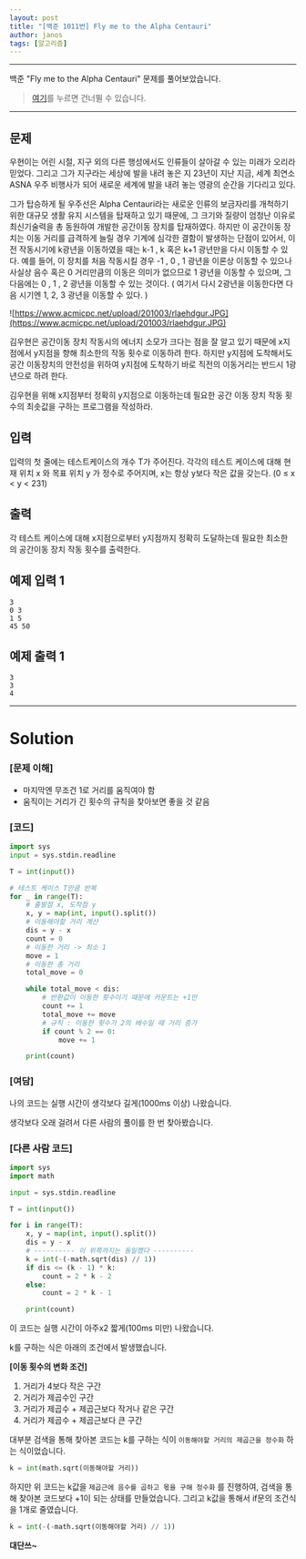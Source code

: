 ```yaml
---
layout: post
title: "[백준 1011번] Fly me to the Alpha Centauri"
author: janos
tags: [알고리즘]
---
```


---

백준 "Fly me to the Alpha Centauri" 문제를 풀어보았습니다.

> [여기](#solution)를 누르면 건너뛸 수 있습니다.

---

## 문제

우현이는 어린 시절, 지구 외의 다른 행성에서도 인류들이 살아갈 수 있는 미래가 오리라 믿었다. 그리고 그가 지구라는 세상에 발을 내려 놓은 지 23년이 지난 지금, 세계 최연소 ASNA 우주 비행사가 되어 새로운 세계에 발을 내려 놓는 영광의 순간을 기다리고 있다.

그가 탑승하게 될 우주선은 Alpha Centauri라는 새로운 인류의 보금자리를 개척하기 위한 대규모 생활 유지 시스템을 탑재하고 있기 때문에, 그 크기와 질량이 엄청난 이유로 최신기술력을 총 동원하여 개발한 공간이동 장치를 탑재하였다. 하지만 이 공간이동 장치는 이동 거리를 급격하게 늘릴 경우 기계에 심각한 결함이 발생하는 단점이 있어서, 이전 작동시기에 k광년을 이동하였을 때는 k-1 , k 혹은 k+1 광년만을 다시 이동할 수 있다. 예를 들어, 이 장치를 처음 작동시킬 경우 -1 , 0 , 1 광년을 이론상 이동할 수 있으나 사실상 음수 혹은 0 거리만큼의 이동은 의미가 없으므로 1 광년을 이동할 수 있으며, 그 다음에는 0 , 1 , 2 광년을 이동할 수 있는 것이다. ( 여기서 다시 2광년을 이동한다면 다음 시기엔 1, 2, 3 광년을 이동할 수 있다. )

![https://www.acmicpc.net/upload/201003/rlaehdgur.JPG](https://www.acmicpc.net/upload/201003/rlaehdgur.JPG)

김우현은 공간이동 장치 작동시의 에너지 소모가 크다는 점을 잘 알고 있기 때문에 x지점에서 y지점을 향해 최소한의 작동 횟수로 이동하려 한다. 하지만 y지점에 도착해서도 공간 이동장치의 안전성을 위하여 y지점에 도착하기 바로 직전의 이동거리는 반드시 1광년으로 하려 한다.

김우현을 위해 x지점부터 정확히 y지점으로 이동하는데 필요한 공간 이동 장치 작동 횟수의 최솟값을 구하는 프로그램을 작성하라.

## 입력

입력의 첫 줄에는 테스트케이스의 개수 T가 주어진다. 각각의 테스트 케이스에 대해 현재 위치 x 와 목표 위치 y 가 정수로 주어지며, x는 항상 y보다 작은 값을 갖는다. (0 ≤ x < y < 231)

## 출력

각 테스트 케이스에 대해 x지점으로부터 y지점까지 정확히 도달하는데 필요한 최소한의 공간이동 장치 작동 횟수를 출력한다.

## 예제 입력 1

```
3
0 3
1 5
45 50

```

## 예제 출력 1

```
3
3
4
```

---

# Solution

### [문제 이해]

- 마지막엔 무조건 1로 거리를 움직여야 함
- 움직이는 거리가 긴 횟수의 규칙을 찾아보면 좋을 것 같음

### [코드]

```python
import sys
input = sys.stdin.readline

T = int(input())

# 테스트 케이스 T만큼 반복
for _ in range(T):
    # 출발점 x, 도착점 y
    x, y = map(int, input().split())
    # 이동해야할 거리 계산
    dis = y - x
    count = 0
    # 이동한 거리 -> 최소 1
    move = 1
    # 이동한 총 거리
    total_move = 0

    while total_move < dis:
        # 반환값이 이동한 횟수이기 때문에 카운트는 +1만
        count += 1
        total_move += move
        # 규칙 : 이동한 횟수가 2의 배수일 때 거리 증가
        if count % 2 == 0:
            move += 1

    print(count)
```

### [여담]

나의 코드는 실행 시간이 생각보다 길게(1000ms 이상) 나왔습니다.

생각보다 오래 걸려서 다른 사람의 풀이를 한 번 찾아봤습니다.

### [다른 사람 코드]

```python
import sys
import math

input = sys.stdin.readline

T = int(input())

for i in range(T):
    x, y = map(int, input().split())
    dis = y - x
    # ---------- 이 위쪽까지는 동일했다 ----------
    k = int(-(-math.sqrt(dis) // 1))
    if dis <= (k - 1) * k:
        count = 2 * k - 2
    else:
        count = 2 * k - 1

    print(count)
```

이 코드는 실행 시간이 아주x2 짧게(100ms 미만) 나왔습니다.

k를 구하는 식은 아래의 조건에서 발생했습니다.

**[이동 횟수의 변화 조건]**

1. 거리가 4보다 작은 구간
2. 거리가 제곱수인 구간
3. 거리가 제곱수 + 제곱근보다 작거나 같은 구간
4. 거리가 제곱수 + 제곱근보다 큰 구간

대부분 검색을 통해 찾아본 코드는 k를 구하는 식이 `이동해야할 거리의 제곱근을 정수화` 하는 식이었습니다.

```python
k = int(math.sqrt(이동해야할 거리))
```

하지만 위 코드는 k값을 `제곱근에 음수를 곱하고 몫을 구해 정수화` 를 진행하여, 검색을 통해 찾아본 코드보다 +1이 되는 상태를 만들었습니다. 그리고 k값을 통해서 if문의 조건식을 1개로 줄였습니다.

```python
k = int(-(-math.sqrt(이동해야할 거리) // 1))
```

**대단쓰~**